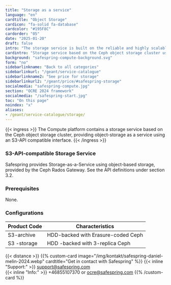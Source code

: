 ```yaml
---
title: "Storage as a service"
language: "en"
cardtitle: "Object Storage"
cardicon: "fa-solid fa-database"
cardcolor: "#195F8C"
cardorder: "05"
date: "2025-01-20"
draft: false
intro: "The storage service is built on the reliable and highly scalable Ceph object storage cluster. It supports integration via S3 API, ensuring compatibility with applications and workflows that rely on object-based storage solutions."
cardintro: "Storage service based on the Ceph object storage cluster using S3-API."
background: "safespring-compute-background.svg"
form: "no"
sidebarlinkname: "Back to all categories"
sidebarlinkurl: "/geant/service-catalogue"
sidebarlinkname2: "See price for storage"
sidebarlinkurl2: "/geant/price/#safespring-storage"
socialmedia: "safespring-compute.jpg"
section: "OCRE 2024 framework"
socialmedia: "/safespring-start.jpg"
toc: "On this page"
noindex: "x"
aliases:
- /geant/service-catalogue/storage/
---
```


{{< ingress >}}
The Compute platform contains a storage service based on the Ceph object storage cluster, providing object-storage as a service using an S3-API compatible interface.
{{< /ingress >}}

### S3-API-compatible Storage Service

Safespring provides Storage-as-a-Service using object-based storage, provided by the Ceph Rados Gateway. See the API definitions under section 3.2.

### Prerequisites

None.

### Configurations

| Product Code | Characteristics                    |
| ------------ | ---------------------------------- |
| S3-archive   | HDD-backed with Erasure-coded Ceph |
| S3 -storage  | HDD -backed with 3-replica Ceph    |

{{< distance >}}
{{% custom-card image="/img/kontakt/safespring-daniel-melin-2024.webp" cardtitle="Get in contact with Safespring" %}}
{{< inline "Support:" >}} support@safespring.com  
{{< inline "Info:" >}} +46855107370 or ocre@safespring.com
{{% /custom-card %}}

